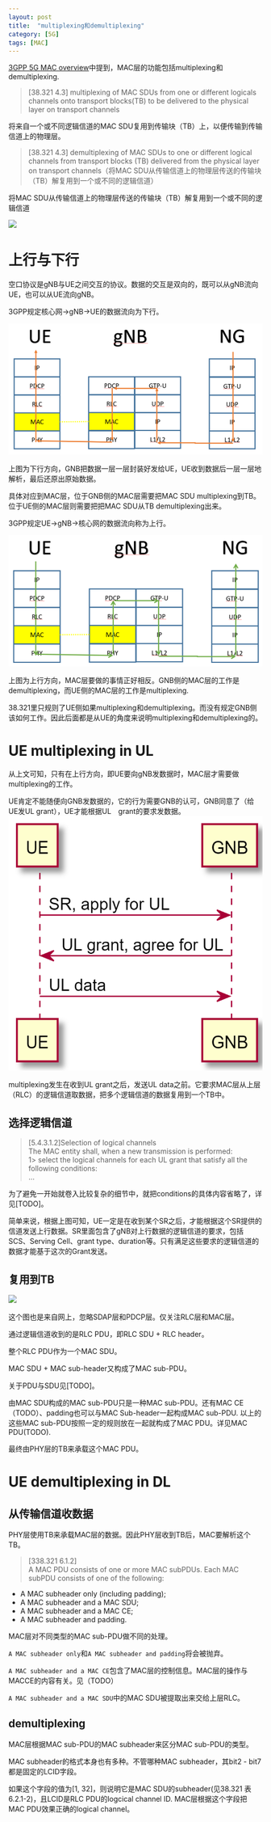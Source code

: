 ```yaml
---
layout: post
title:  "multiplexing和demultiplexing"
category: [5G]
tags: [MAC]
---
```


[3GPP 5G MAC overview](http://windmissing.github.io/5g/2019-08/3gpp-5g-mac-overview.html)中提到，MAC层的功能包括multiplexing和demultiplexing.

>[38.321 4.3]
multiplexing of MAC SDUs from one or different logicals channels onto transport blocks(TB) to be delivered to the physical layer on transport channels

将来自一个或不同逻辑信道的MAC SDU复用到传输块（TB）上，以便传输到传输信道上的物理层。

>[38.321 4.3]
demultiplexing of MAC SDUs to one or different logical channels from transport blocks (TB) delivered from the physical layer on transport channels（将MAC SDU从传输信道上的物理层传送的传输块（TB）解复用到一个或不同的逻辑信道）

将MAC SDU从传输信道上的物理层传送的传输块（TB）解复用到一个或不同的逻辑信道

![](https://www.tech-invite.com/3m38/img/tinv-38-321-NR-MAC-arch.gif)

<!-- more -->

# 上行与下行

空口协议是gNB与UE之间交互的协议。数据的交互是双向的，既可以从gNB流向UE，也可以从UE流向gNB。

3GPP规定核心网->gNB->UE的数据流向为下行。

![下行](\images\2019\6.png)

上图为下行方向，GNB把数据一层一层封装好发给UE，UE收到数据后一层一层地解析，最后还原出原始数据。

具体对应到MAC层，位于GNB侧的MAC层需要把MAC SDU multiplexing到TB。位于UE侧的MAC层则需要把把MAC SDU从TB demultiplexing出来。

3GPP规定UE->gNB->核心网的数据流向称为上行。

![上行](\images\2019\7.png)

上图为上行方向，MAC层要做的事情正好相反。GNB侧的MAC层的工作是demultiplexing，而UE侧的MAC层的工作是multiplexing.

38.321里只规则了UE侧如果multiplexing和demultiplexing。而没有规定GNB侧该如何工作。因此后面都是从UE的角度来说明multiplexing和demultiplexing的。

# UE multiplexing in UL

从上文可知，只有在上行方向，即UE要向gNB发数据时，MAC层才需要做multiplexing的工作。

UE肯定不能随便向GNB发数据的，它的行为需要GNB的认可，GNB同意了（给UE发UL grant），UE才能根据UL　grant的要求发数据。
![](\images\2019\8.png)

multiplexing发生在收到UL grant之后，发送UL data之前。它要求MAC层从上层（RLC）的逻辑信道取数据，把多个逻辑信道的数据复用到一个TB中。

## 选择逻辑信道

> [5.4.3.1.2]Selection of logical channels  
> The MAC entity shall, when a new transmission is performed:  
1>	select the logical channels for each UL grant that satisfy all the following conditions:  
...

为了避免一开始就卷入比较复杂的细节中，就把conditions的具体内容省略了，详见[TODO]。

简单来说，根据上图可知，UE一定是在收到某个SR之后，才能根据这个SR提供的信道发送上行数据。SR里面包含了gNB对上行数据的逻辑信道的要求，包括SCS、Serving Cell、grant type、duration等。只有满足这些要求的逻辑信道的数据才能基于这次的Grant发送。

## 复用到TB

![](http://www.techplayon.com/wp-content/uploads/2017/09/NR-RLC-730x312.png)

这个图也是来自网上，忽略SDAP层和PDCP层。仅关注RLC层和MAC层。

通过逻辑信道收到的是RLC PDU，即RLC SDU + RLC header。

整个RLC PDU作为一个MAC SDU。

MAC SDU + MAC sub-header又构成了MAC sub-PDU。

关于PDU与SDU见[TODO]。

由MAC SDU构成的MAC sub-PDU只是一种MAC sub-PDU。还有MAC CE（TODO）、padding也可以与MAC Sub-header一起构成MAC sub-PDU. 以上的这些MAC sub-PDU按照一定的规则放在一起就构成了MAC PDU。详见MAC PDU(TODO).

最终由PHY层的TB来承载这个MAC PDU。

# UE demultiplexing in DL

##  从传输信道收数据

PHY层使用TB来承载MAC层的数据。因此PHY层收到TB后，MAC要解析这个TB。

>[338.321 6.1.2]  
> A MAC PDU consists of one or more MAC subPDUs. Each MAC subPDU consists of one of the following:
-	A MAC subheader only (including padding);
-	A MAC subheader and a MAC SDU;
-	A MAC subheader and a MAC CE;
-	A MAC subheader and padding.

MAC层对不同类型的MAC sub-PDU做不同的处理。

`A MAC subheader only`和`A MAC subheader and padding`将会被抛弃。

`A MAC subheader and a MAC CE`包含了MAC层的控制信息。MAC层的操作与MACCE的内容有关。见（TODO）

`A MAC subheader and a MAC SDU`中的MAC SDU被提取出来交给上层RLC。

## demultiplexing

MAC层根据MAC sub-PDU的MAC subheader来区分MAC sub-PDU的类型。

MAC subheader的格式本身也有多种。不管哪种MAC subheader，其bit2 - bit7都是固定的LCID字段。

如果这个字段的值为[1, 32]，则说明它是MAC SDU的subheader(见38.321 表6.2.1-2)，且LCID是RLC PDU的logcical channel ID. MAC层根据这个字段把MAC PDU效果正确的logical channel。
